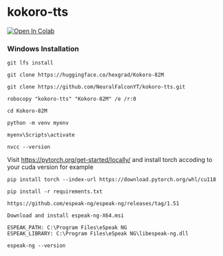 # kokoro-tts
[![Open In Colab](https://colab.research.google.com/assets/colab-badge.svg)](https://colab.research.google.com/github/NeuralFalconYT/kokoro-tts/blob/main/kokoro_TTS.ipynb) <br>

### Windows Installation
```
git lfs install
```
```
git clone https://huggingface.co/hexgrad/Kokoro-82M
```
```
git clone https://github.com/NeuralFalconYT/kokoro-tts.git
```
```
robocopy "kokoro-tts" "Kokoro-82M" /e /r:0
```
```
cd Kokoro-82M
```

```
python -m venv myenv
```
```
myenv\Scripts\activate
```

```
nvcc --version
```
Visit https://pytorch.org/get-started/locally/ and install torch accoding to your cuda version for example
```
pip install torch --index-url https://download.pytorch.org/whl/cu118
```
```
pip install -r requirements.txt
```
```
https://github.com/espeak-ng/espeak-ng/releases/tag/1.51
```
```
Download and install espeak-ng-X64.msi
```
```
ESPEAK_PATH: C:\Program Files\eSpeak NG
ESPEAK_LIBRARY: C:\Program Files\eSpeak NG\libespeak-ng.dll
```
```
espeak-ng --version
```

